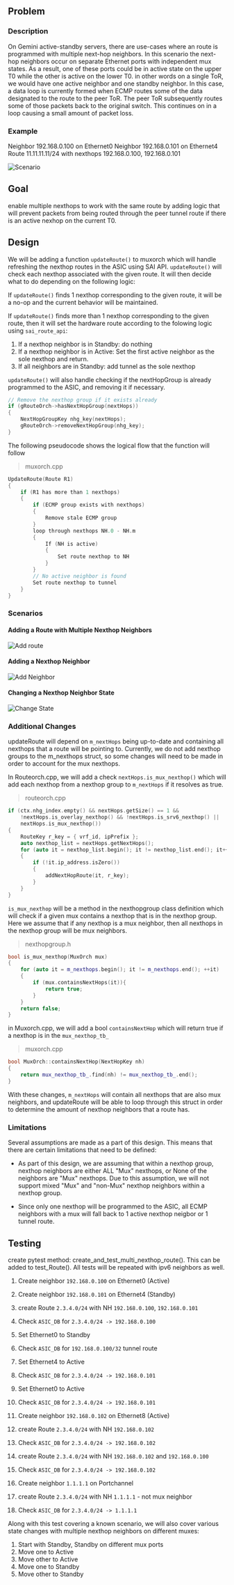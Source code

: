 ## Problem

### Description

On Gemini active-standby servers, there are use-cases where an route is programmed with multiple next-hop neighbors. In this scenario the next-hop neighbors occur on separate Ethernet ports with independent mux states. As a result, one of these ports could be in active state on the upper T0 while the other is active on the lower T0. in other words on a single ToR, we would have one active neighbor and one standby neighbor. In this case, a data loop is currently formed when ECMP routes some of the data designated to the route to the peer ToR. The peer ToR subsequently routes some of those packets back to the original switch. This continues on in a loop causing a small amount of packet loss.

### Example

Neighbor 192.168.0.100 on Ethernet0
Neighbor 192.168.0.101 on Ethernet4
Route 11.11.11.11/24 with nexthops 192.168.0.100, 192.168.0.101

![Scenario](./image/multi_nexthop_scenario.png)

## Goal

enable multiple nexthops to work with the same route by adding logic that will prevent packets from being routed through the peer tunnel route if there is an active nexhop on the current T0.

## Design

We will be adding a function `updateRoute()` to muxorch which will handle refreshing the nexthop routes in the ASIC using SAI API. `updateRoute()` will check each nexthop associated with the given route. It will then decide what to do depending on the following logic:

If `updateRoute()` finds 1 nexthop corresponding to the given route, it will be a no-op and the current behavior will be maintained.

If `updateRoute()` finds more than 1 nexthop corresponding to the given route, then it will set the hardware route according to the folowing logic using `sai_route_api`:

1. If a nexthop neighbor is in Standby: do nothing
2. If a nexthop neighbor is in Active: Set the first active neighbor as the sole nexthop and return.
3. If all neighbors are in Standby: add tunnel as the sole nexthop

`updateRoute()` will also handle checking if the nextHopGroup is already programmed to the ASIC, and removing it if necessary.

```c++
// Remove the nexthop group if it exists already
if (gRouteOrch->hasNextHopGroup(nextHops))
{
    NextHopGroupKey nhg_key(nextHops);
    gRouteOrch->removeNextHopGroup(nhg_key);
}
```

The following pseudocode shows the logical flow that the function will follow

>muxorch.cpp
```c++
UpdateRoute(Route R1)
{
	if (R1 has more than 1 nexthops)
	{
        if (ECMP group exists with nexthops)
        {
            Remove stale ECMP group
        }
		loop through nexthops NH.0 - NH.m
		{
			If (NH is active)
			{
				Set route nexthop to NH
			}
		}
		// No active neighbor is found
		Set route nexthop to tunnel
	}
}
```

### Scenarios

#### Adding a Route with Multiple Nexthop Neighbors
![Add route](./image/multi_nexthop_addroute.png)

#### Adding a Nexthop Neighbor
![Add Neighbor](./image/multi_nexthop_changeneigh.png)

#### Changing a Nexthop Neighbor State
![Change State](./image/multi_nexthop_changestate.png)

### Additional Changes

updateRoute will depend on `m_nextHops` being up-to-date and containing all nexthops that a route will be pointing to. Currently, we do not add nexthop groups to the m_nexthops struct, so some changes will need to be made in order to account for the mux nexthops.

In Routeorch.cpp, we will add a check `nextHops.is_mux_nexthop()` which will add each nexthop from a nexthop group to `m_nextHops` if it resolves as true.

>routeorch.cpp
```c++
if (ctx.nhg_index.empty() && nextHops.getSize() == 1 &&
	!nextHops.is_overlay_nexthop() && !nextHops.is_srv6_nexthop() ||
	nextHops.is_mux_nexthop())
{
	RouteKey r_key = { vrf_id, ipPrefix };
	auto nexthop_list = nextHops.getNextHops();
	for (auto it = nexthop_list.begin(); it != nexthop_list.end(); it++)
	{
		if (!it.ip_address.isZero())
		{
			addNextHopRoute(it, r_key);
		}
	}
}
```

`is_mux_nexthop` will be a method in the nexthopgroup class definition which will check if a given mux contains a nexthop that is in the nexthop group. Here we assume that if any nexthop is a mux neighbor, then all nexthops in the nexthop group will be mux neighbors.

>nexthopgroup.h
```c++
bool is_mux_nexthop(MuxOrch mux)
{
	for (auto it = m_nexthops.begin(); it != m_nexthops.end(); ++it)
	{
		if (mux.containsNextHops(it)){
			return true;
		}
	}
	return false;
}
```

in Muxorch.cpp, we will add a bool `containsNextHop` which will return true if a nexthop is in the `mux_nexthop_tb_`

>muxorch.cpp
```c++
bool MuxOrch::containsNextHop(NextHopKey nh)
{
	return mux_nexthop_tb_.find(nh) != mux_nexthop_tb_.end();
}
```

With these changes, `m_nextHops` will contain all nexthops that are also mux neighbors, and updateRoute will be able to loop through this struct in order to determine the amount of nexthop neighbors that a route has.

### Limitations

Several assumptions are made as a part of this design. This means that there are certain limitations that need to be defined:

- As part of this design, we are assuming that within a nexthop group, nexthop neighbors are either ALL "Mux" nexthops, or None of the neighbors are "Mux" nexthops. Due to this assumption, we will not support mixed "Mux" and "non-Mux" nexthop neighbors within a nexthop group.

- Since only one nexthop will be programmed to the ASIC, all ECMP neighbors with a mux will fall back to 1 active nexthop neigbor or 1 tunnel route.

## Testing

create pytest method: create_and_test_multi_nexthop_route(). This can be added to test_Route(). All tests will be repeated with ipv6 neighbors as well.

1. Create neighbor `192.168.0.100` on Ethernet0 (Active)
2. Create neighbor `192.168.0.101` on Ethernet4 (Standby)
3. create Route `2.3.4.0/24` with NH `192.168.0.100`, `192.168.0.101`
4. Check `ASIC_DB` for `2.3.4.0/24 -> 192.168.0.100`
5. Set Ethernet0 to Standby
6. Check `ASIC_DB` for `192.168.0.100/32` tunnel route
7. Set Ethernet4 to Active
8. Check `ASIC_DB` for `2.3.4.0/24 -> 192.168.0.101`
9. Set Ethernet0 to Active
10. Check `ASIC_DB` for `2.3.4.0/24 -> 192.168.0.101`

1. Create neighbor `192.168.0.102` on Ethernet8 (Active)
3. create Route `2.3.4.0/24` with NH `192.168.0.102`
4. Check `ASIC_DB` for `2.3.4.0/24 -> 192.168.0.102`
5. create Route `2.3.4.0/24` with NH `192.168.0.102` and `192.168.0.100`
6. Check `ASIC_DB` for `2.3.4.0/24 -> 192.168.0.102`
7. Create neighbor `1.1.1.1` on Portchannel
8. create Route `2.3.4.0/24` with NH `1.1.1.1` - not mux neighbor
9.  Check `ASIC_DB` for `2.3.4.0/24 -> 1.1.1.1`

Along with this test covering a known scenario, we will also cover various state changes with multiple nexthop neighbors on different muxes:

1. Start with Standby, Standby on different mux ports
2. Move one to Active
3. Move other to Active
4. Move one to Standby
5. Move other to Standby
